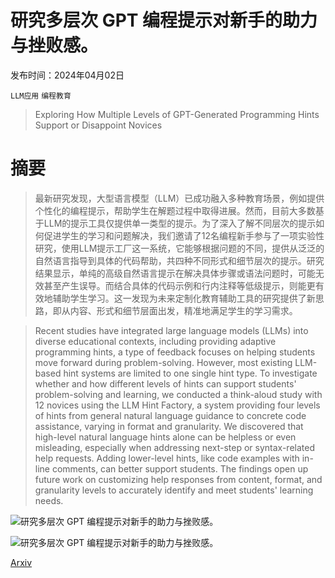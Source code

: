 # 研究多层次 GPT 编程提示对新手的助力与挫败感。

发布时间：2024年04月02日

`LLM应用` `编程教育`

> Exploring How Multiple Levels of GPT-Generated Programming Hints Support or Disappoint Novices

# 摘要

> 最新研究发现，大型语言模型（LLM）已成功融入多种教育场景，例如提供个性化的编程提示，帮助学生在解题过程中取得进展。然而，目前大多数基于LLM的提示工具仅提供单一类型的提示。为了深入了解不同层次的提示如何促进学生的学习和问题解决，我们邀请了12名编程新手参与了一项实验性研究，使用LLM提示工厂这一系统，它能够根据问题的不同，提供从泛泛的自然语言指导到具体的代码帮助，共四种不同形式和细节层次的提示。研究结果显示，单纯的高级自然语言提示在解决具体步骤或语法问题时，可能无效甚至产生误导。而结合具体的代码示例和行内注释等低级提示，则能更有效地辅助学生学习。这一发现为未来定制化教育辅助工具的研究提供了新思路，即从内容、形式和细节层面出发，精准地满足学生的学习需求。

> Recent studies have integrated large language models (LLMs) into diverse educational contexts, including providing adaptive programming hints, a type of feedback focuses on helping students move forward during problem-solving. However, most existing LLM-based hint systems are limited to one single hint type. To investigate whether and how different levels of hints can support students' problem-solving and learning, we conducted a think-aloud study with 12 novices using the LLM Hint Factory, a system providing four levels of hints from general natural language guidance to concrete code assistance, varying in format and granularity. We discovered that high-level natural language hints alone can be helpless or even misleading, especially when addressing next-step or syntax-related help requests. Adding lower-level hints, like code examples with in-line comments, can better support students. The findings open up future work on customizing help responses from content, format, and granularity levels to accurately identify and meet students' learning needs.

![研究多层次 GPT 编程提示对新手的助力与挫败感。](../../../paper_images/2404.02213/interface.png)

![研究多层次 GPT 编程提示对新手的助力与挫败感。](../../../paper_images/2404.02213/heatmap.png)

[Arxiv](https://arxiv.org/abs/2404.02213)